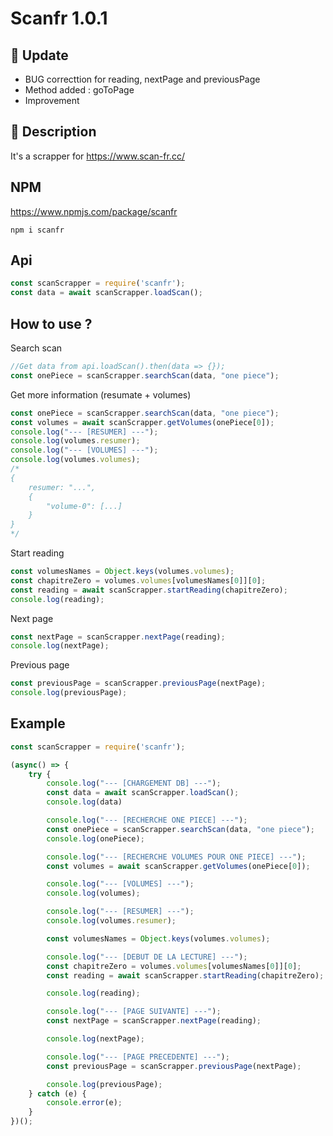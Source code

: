 # Scanfr 1.0.1
## 🎉 Update
- BUG correcttion for reading, nextPage and previousPage
- Method added : goToPage
- Improvement

## 📖 Description
It's a scrapper for https://www.scan-fr.cc/

## NPM
https://www.npmjs.com/package/scanfr
```
npm i scanfr
```
## Api
```js
const scanScrapper = require('scanfr');
const data = await scanScrapper.loadScan();
```
## How to use ?
Search scan
```js
//Get data from api.loadScan().then(data => {});
const onePiece = scanScrapper.searchScan(data, "one piece");
```
Get more information (resumate + volumes)
```js
const onePiece = scanScrapper.searchScan(data, "one piece");
const volumes = await scanScrapper.getVolumes(onePiece[0]);
console.log("--- [RESUMER] ---");
console.log(volumes.resumer);
console.log("--- [VOLUMES] ---");
console.log(volumes.volumes);
/*
{
    resumer: "...",
    {
        "volume-0": [...]
    }
}
*/
```
Start reading
```js
const volumesNames = Object.keys(volumes.volumes);
const chapitreZero = volumes.volumes[volumesNames[0]][0];
const reading = await scanScrapper.startReading(chapitreZero);
console.log(reading);
```
Next page
```js
const nextPage = scanScrapper.nextPage(reading);
console.log(nextPage);
```
Previous page
```js
const previousPage = scanScrapper.previousPage(nextPage);
console.log(previousPage);
```
## Example
```js
const scanScrapper = require('scanfr');

(async() => {
    try {
        console.log("--- [CHARGEMENT DB] ---");
        const data = await scanScrapper.loadScan();
        console.log(data)

        console.log("--- [RECHERCHE ONE PIECE] ---");
        const onePiece = scanScrapper.searchScan(data, "one piece");
        console.log(onePiece);

        console.log("--- [RECHERCHE VOLUMES POUR ONE PIECE] ---");
        const volumes = await scanScrapper.getVolumes(onePiece[0]);

        console.log("--- [VOLUMES] ---");
        console.log(volumes);

        console.log("--- [RESUMER] ---");
        console.log(volumes.resumer);

        const volumesNames = Object.keys(volumes.volumes);

        console.log("--- [DEBUT DE LA LECTURE] ---");
        const chapitreZero = volumes.volumes[volumesNames[0]][0];
        const reading = await scanScrapper.startReading(chapitreZero);

        console.log(reading);

        console.log("--- [PAGE SUIVANTE] ---");
        const nextPage = scanScrapper.nextPage(reading);

        console.log(nextPage);

        console.log("--- [PAGE PRECEDENTE] ---");
        const previousPage = scanScrapper.previousPage(nextPage);

        console.log(previousPage);
    } catch (e) {
        console.error(e);
    }
})();
```